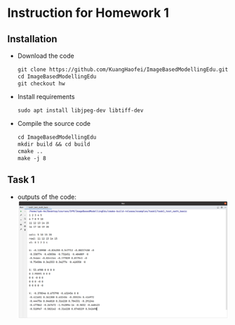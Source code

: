 # Instruction for Homework 1

## Installation

- Download the code
  ```shell
  git clone https://github.com/KuangHaofei/ImageBasedModellingEdu.git
  cd ImageBasedModellingEdu
  git checkout hw
  ```

- Install requirements
  ```shell
  sudo apt install libjpeg-dev libtiff-dev
  ```

- Compile the source code
  ```shell
  cd ImageBasedModellingEdu
  mkdir build && cd build
  cmake ..
  make -j 8
  ```
## Task 1

- outputs of the code:
  ![task1-1](./imgs/task1-1.png)
